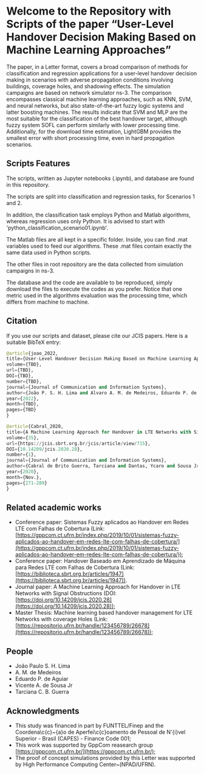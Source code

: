 # Welcome to the Repository with Scripts of the paper “User-Level Handover Decision Making Based on Machine Learning Approaches”

The paper, in a Letter format, covers a broad comparison of methods for classification and regression applications for a user-level handover decision making in scenarios with adverse propagation conditions involving buildings, coverage holes, and shadowing effects. The simulation campaigns are based on network simulator ns-3. The comparison encompasses classical machine learning approaches, such as KNN, SVM, and neural networks, but also state-of-the-art fuzzy logic systems and latter boosting machines. The results indicate that SVM and MLP are the most suitable for the classification of the best handover target, although fuzzy system SOFL can perform similarly with lower processing time. Additionally, for the download time estimation, LightGBM provides the smallest error with short processing time, even in hard propagation scenarios.

## Scripts Features

The scripts, written as Jupyter notebooks (.ipynb), and database are found in this repository. 

The scripts are split into classification and regression tasks, for Scenarios 1 and 2. 

In addition, the classification task employs Python and Matlab algorithms, whereas regression uses only Python. It is advised to start with 'python_classification_scenario01.ipynb'.

The Matlab files are all kept in a specific folder. Inside, you can find .mat variables used to feed our algorithms. These .mat files contain exactly the same data used in Python scripts.

The other files in root repository are the data collected from simulation campaigns in ns-3.

The database and the code are available to be reproduced, simply download the files to execute the codes as you prefer. Notice that one metric used in the algorithms evaluation was the processing time, which differs from machine to machine.

## Citation

If you use our scripts and dataset, please cite our JCIS papers. Here is a suitable BibTeX entry:

```python
@article{joao_2022, 
title={User-Level Handover Decision Making Based on Machine Learning Approaches}, 
volume={TBD}, 
url={TBD}, 
DOI={TBD}, 
number={TBD}, 
journal={Journal of Communication and Information Systems}, 
author={João P. S. H. Lima and Alvaro A. M. de Medeiros, Eduardo P. de Aguiar, Vicente A. de Sousa Jr. and Tarciana C. B. Guerra}, 
year={2022}, 
month={TBD}, 
pages={TBD} 
}
```

```python
@article{Cabral_2020, 
title={A Machine Learning Approach for Handover in LTE Networks with Signal Obstructions}, 
volume={35}, 
url={https://jcis.sbrt.org.br/jcis/article/view/715}, 
DOI={10.14209/jcis.2020.28}, 
number={1}, 
journal={Journal of Communication and Information Systems}, 
author={Cabral de Brito Guerra, Tarciana and Dantas, Ycaro and Sousa Jr, Vicente}, 
year={2020}, 
month={Nov.}, 
pages={271-289} 
}
```

## Related academic works
- Conference paper: Sistemas Fuzzy aplicados ao Handover em Redes LTE com Falhas de Cobertura (Link: [https://gppcom.ct.ufrn.br/index.php/2019/10/01/sistemas-fuzzy-aplicados-ao-handover-em-redes-lte-com-falhas-de-cobertura/](https://gppcom.ct.ufrn.br/index.php/2019/10/01/sistemas-fuzzy-aplicados-ao-handover-em-redes-lte-com-falhas-de-cobertura/));
- Conference paper: Handover Baseado em Aprendizado de Máquina para Redes LTE com Falhas de Cobertura (Link: [https://biblioteca.sbrt.org.br/articles/1947](https://biblioteca.sbrt.org.br/articles/1947)).
- Journal paper: A Machine Learning Approach for Handover in LTE Networks with Signal Obstructions (DOI: [https://doi.org/10.14209/jcis.2020.28](https://doi.org/10.14209/jcis.2020.28));
- Master Thesis: Machine learning based handover management for LTE Networks with coverage Holes (Link: [https://repositorio.ufrn.br/handle/123456789/26678](https://repositorio.ufrn.br/handle/123456789/26678));

## People
- João Paulo S. H. Lima
- A. M. de Medeiros
- Eduardo P. de Aguiar
- Vicente A. de Sousa Jr
- Tarciana C. B. Guerra

## Acknowledgments
- This study was financed in part by FUNTTEL/Finep and the Coordena\c{c}\~{a}o de Aperfei\c{c}oamento de Pessoal de N\'{i}vel Superior - Brasil (CAPES) - Finance Code 001;
- This work was supported by GppCom reasearch group [https://gppcom.ct.ufrn.br/](https://gppcom.ct.ufrn.br/);
- The proof of concept simulations provided by this Letter was supported by High Performance Computing Center~(NPAD/UFRN).


<!--
# systems_notebooks
The scripts written as Jupyter notebooks (.ipynb) and database for paper 'User-Level Handover Decision Making Based on Machine Learning Algorithms' are found in this repository.
Authors:
- João Paulo S. H. Lima
- Álvaro A. M. de Medeiros
- Eduardo P. de Aguiar
- Vicente A. de Sousa Jr
- Tarciana C. B. Guerra

         
The scripts are divided in classification and regression tasks, for Scenarios 1 and 2.
In addition, the classification task employs Python and Matlab algorithms, whereas regression uses only Python.
It is advised to start with 'python_classification_scenario01.ipynb'.

The Matlab files are all kept in a specific folder. Inside, you can find .mat variables used to feed our
algorithms. These .mat files contain exactly the same data used in Python scripts.

The other files in root repository are the data collected from simulation campaigns in ns-3.

The database and the code are available to be reproduced, simply download the files to execute the codes as you prefer.
Notice that one metric used in the algorithms evaluation was the processing time, which differs from machine to machine.

Please cite our work.
Feel free to contact me at joao.lima@engenharia.ufjf.br
-->
